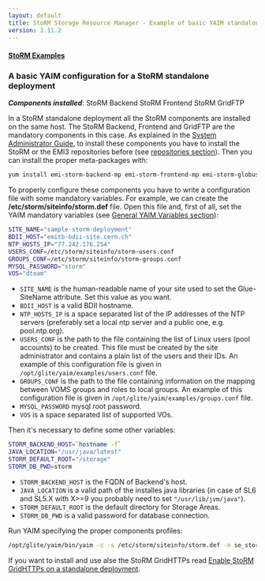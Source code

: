 ```yaml
---
layout: default
title: StoRM Storage Resource Manager - Example of basic YAIM standalone configuration
version: 1.11.2
---
```


#### [StoRM Examples]({{site.baseurl}}/documentation/examples/)

### A basic YAIM configuration for a StoRM standalone deployment

_**Components installed**_: <span class="label label-important">StoRM Backend</span> <span class="label label-info">StoRM Frontend</span> <span class="label">StoRM GridFTP</span>

In a StoRM standalone deployment all the StoRM components are installed on the same host. The StoRM Backend, Frontend and GridFTP are the mandatory components in this case.
As explained in the [System Administrator Guide]({{site.baseurl}}/documentation/sysadmin-guide/{{page.version}}/), to install these components you have to install the StoRM or the EMI3 repositories before (see [repositories section](http://italiangrid.github.io/storm/documentation/sysadmin-guide/1.11.2/#reposettings)).
Then you can install the proper meta-packages with:

```bash
yum install emi-storm-backend-mp emi-storm-frontend-mp emi-storm-globus-gridftp-mp
```

To properly configure these components you have to write a configuration file with some mandatory variables.
For example, we can create the **/etc/storm/siteinfo/storm.def** file.
Open this file and, first of all, set the YAIM mandatory variables (see [General YAIM Variables section](http://italiangrid.github.io/storm/documentation/sysadmin-guide/1.11.2/#yaimvariables)):

```bash
SITE_NAME="sample-storm-deployment"
BDII_HOST="emitb-bdii-site.cern.ch"
NTP_HOSTS_IP="77.242.176.254"
USERS_CONF=/etc/storm/siteinfo/storm-users.conf
GROUPS_CONF=/etc/storm/siteinfo/storm-groups.conf
MYSQL_PASSWORD="storm"
VOS="dteam"
```

- ```SITE_NAME``` is the human-readable name of your site used to set the Glue-SiteName attribute. Set this value as you want.
- ```BDII_HOST``` is a valid BDII hostname.
- ```NTP_HOSTS_IP``` is a space separated list of the IP addresses of the NTP servers (preferably set a local ntp server and a public one, e.g. pool.ntp.org).
- ```USERS_CONF``` is the path to the file containing the list of Linux users (pool accounts) to be created. This file must be created by the site administrator and contains a plain list of the users and their IDs. An example of this configuration file is given in ```/opt/glite/yaim/examples/users.conf``` file.
- ```GROUPS_CONF``` is the path to the file containing information on the mapping between VOMS groups and roles to local groups. An example of this configuration file is given in ```/opt/glite/yaim/examples/groups.conf``` file.
- ```MYSQL_PASSWORD``` mysql root password.
- ```VOS``` is a space separated list of supported VOs.

Then it's necessary to define some other variables:

```bash
STORM_BACKEND_HOST=`hostname -f`
JAVA_LOCATION="/usr/java/latest"
STORM_DEFAULT_ROOT="/storage"
STORM_DB_PWD=storm
```

- ```STORM_BACKEND_HOST``` is the FQDN of Backend's host.
- ```JAVA_LOCATION``` is a valid path of the installes java libraries (in case of SL6 and SL5.X with X>=9 you probably need to set ```"/usr/lib/jvm/java"```).
- ```STORM_DEFAULT_ROOT``` is the default directory for Storage Areas.
- ```STORM_DB_PWD``` is a valid password for database connection.

Run YAIM specifying the proper components profiles:

```bash
/opt/glite/yaim/bin/yaim -c -s /etc/storm/siteinfo/storm.def -n se_storm_backend -n se_storm_frontend -n se_storm_gridftp
```

If you want to install and use alse the StoRM GridHTTPs read [Enable StoRM GridHTTPs on a standalone deployment][enable-example].

[enable-example]: {{site.baseurl}}/documentation/examples/enable-gridhttps-standalone-deployment/1.11.2/enable-gridhttps-standalone-deployment.html